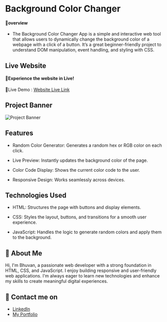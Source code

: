# Background Color Changer

#### 🔰overview
- The Background Color Changer App is a simple and interactive web tool that allows users to dynamically change the background color of a webpage with a click of a button. It’s a great beginner-friendly project to understand DOM manipulation, event handling, and styling with CSS.
## Live Website
#### 🚀Experience the website in Live!
🔗Live Demo :
[Website Live Link](https://bhuvan-anupoju.github.io/Netflix-Clone/)
## Project Banner
![Project Banner](https://github.com/user-attachments/assets/d8d9816e-b0f1-4c9e-aedc-d7f85fbb8150)

## Features

- Random Color Generator: Generates a random hex or RGB color on each click.

- Live Preview: Instantly updates the background color of the page.

- Color Code Display: Shows the current color code to the user.

- Responsive Design: Works seamlessly across devices.
## Technologies Used
- HTML: Structures the page with buttons and display elements.

- CSS: Styles the layout, buttons, and transitions for a smooth user experience.

- JavaScript: Handles the logic to generate random colors and apply them to the background.

## 👦 About Me
Hi, I'm Bhuvan, a passionate web developer with a strong foundation in HTML, CSS, and JavaScript. I enjoy building responsive and user-friendly web applications. I'm always eager to learn new technologies and enhance my skills to create meaningful digital experiences.

## 🔗 Contact me on
- [LinkedIn](https://www.linkedin.com/in/bhuvan-anupoju/)
- [My Portfolio](https://bhuvan-anupoju.github.io/Bhuvan.dev/)


